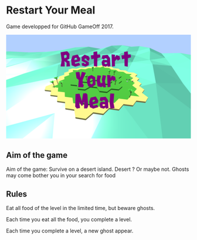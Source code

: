 # Restart Your Meal

Game developped for GitHub GameOff 2017.

![SplashScreenImage](Media/SplashScreen-Island_1920x1080.png)

## Aim of the game

Aim of the game: Survive on a desert island. Desert ? Or maybe not. Ghosts may come bother you in your search for food


## Rules

Eat all food of the level in the limited time, but beware ghosts.

Each time you eat all the food, you complete a level.

Each time you complete a level, a new ghost appear.

